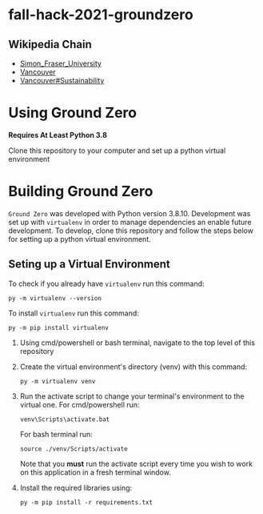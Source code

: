 # fall-hack-2021-groundzero

## Wikipedia Chain
- [Simon_Fraser_University](https://en.wikipedia.org/wiki/Simon_Fraser_University)
- [Vancouver](https://en.wikipedia.org/wiki/Vancouver)
- [Vancouver#Sustainability](https://en.wikipedia.org/wiki/Vancouver#Sustainability)

# Using Ground Zero
**Requires At Least Python 3.8**

Clone this repository to your computer and set up a python virtual environment

# Building Ground Zero
`Ground Zero` was developed with Python version 3.8.10. Development was set up with `virtualenv` in order to manage dependencies an enable future development. To develop, clone this repository and follow the steps below for setting up a python virtual environment.

## Seting up a Virtual Environment
To check if you already have `virtualenv` run this command:
```
py -m virtualenv --version
```
To install `virtualenv` run this command:
```
py -m pip install virtualenv
```
1. Using cmd/powershell or bash terminal, navigate to the top level of this repository
2. Create the virtual environment's directory (venv) with this command:
    ```
    py -m virtualenv venv
    ```
3. Run the activate script to change your terminal's environment to the virtual one.  For cmd/powershell run:
   ```
   venv\Scripts\activate.bat
   ```
   For bash terminal run:
   ```
   source ./venv/Scripts/activate
   ```
   Note that you __must__ run the activate script every time you wish to work on this application in a fresh terminal window.

4. Install the required libraries using:
   ```
   py -m pip install -r requirements.txt
   ```

